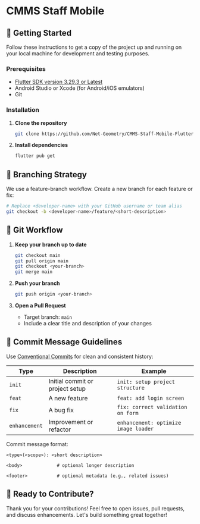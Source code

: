 
# CMMS Staff Mobile


## 🚀 Getting Started

Follow these instructions to get a copy of the project up and running on your local machine for development and testing purposes.

### Prerequisites

* [Flutter SDK version 3.29.3 or Latest](https://flutter.dev/docs/get-started/install)
* Android Studio or Xcode (for Android/iOS emulators)
* Git

### Installation

1. **Clone the repository**

   ```bash
   git clone https://github.com/Net-Geometry/CMMS-Staff-Mobile-Flutter.git
   ```
2. **Install dependencies**

   ```bash
   flutter pub get
   ```

## 🌿 Branching Strategy

We use a feature-branch workflow. Create a new branch for each feature or fix:

```bash
# Replace <developer-name> with your GitHub username or team alias
git checkout -b <developer-name>/feature/<short-description>
```

## 🔄 Git Workflow

1. **Keep your branch up to date**

   ```bash
   git checkout main
   git pull origin main
   git checkout <your-branch>
   git merge main
   ```
2. **Push your branch**

   ```bash
   git push origin <your-branch>
   ```
3. **Open a Pull Request**

   * Target branch: `main`
   * Include a clear title and description of your changes

## 📝 Commit Message Guidelines

Use [Conventional Commits](https://www.conventionalcommits.org/) for clean and consistent history:

| Type          | Description                     | Example                              |
| ------------- | ------------------------------- | ------------------------------------ |
| `init`        | Initial commit or project setup | `init: setup project structure`      |
| `feat`        | A new feature                   | `feat: add login screen`             |
| `fix`         | A bug fix                       | `fix: correct validation on form`    |
| `enhancement` | Improvement or refactor         | `enhancement: optimize image loader` |

Commit message format:

```
<type>(<scope>): <short description>

<body>             # optional longer description

<footer>           # optional metadata (e.g., related issues)
```

## 🎉 Ready to Contribute?

Thank you for your contributions! Feel free to open issues, pull requests, and discuss enhancements. Let's build something great together!

